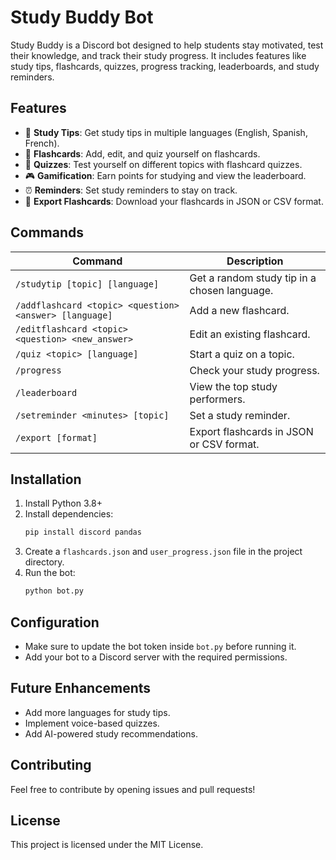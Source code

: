 # Study Buddy Bot

Study Buddy is a Discord bot designed to help students stay motivated, test their knowledge, and track their study progress. It includes features like study tips, flashcards, quizzes, progress tracking, leaderboards, and study reminders.

## Features
- 📖 **Study Tips**: Get study tips in multiple languages (English, Spanish, French).
- 🎴 **Flashcards**: Add, edit, and quiz yourself on flashcards.
- 🎯 **Quizzes**: Test yourself on different topics with flashcard quizzes.
- 🎮 **Gamification**: Earn points for studying and view the leaderboard.
- ⏰ **Reminders**: Set study reminders to stay on track.
- 📂 **Export Flashcards**: Download your flashcards in JSON or CSV format.

## Commands
| Command | Description |
|---------|-------------|
| `/studytip [topic] [language]` | Get a random study tip in a chosen language. |
| `/addflashcard <topic> <question> <answer> [language]` | Add a new flashcard. |
| `/editflashcard <topic> <question> <new_answer>` | Edit an existing flashcard. |
| `/quiz <topic> [language]` | Start a quiz on a topic. |
| `/progress` | Check your study progress. |
| `/leaderboard` | View the top study performers. |
| `/setreminder <minutes> [topic]` | Set a study reminder. |
| `/export [format]` | Export flashcards in JSON or CSV format. |

## Installation
1. Install Python 3.8+
2. Install dependencies:
   ```sh
   pip install discord pandas
   ```
3. Create a `flashcards.json` and `user_progress.json` file in the project directory.
4. Run the bot:
   ```sh
   python bot.py
   ```

## Configuration
- Make sure to update the bot token inside `bot.py` before running it.
- Add your bot to a Discord server with the required permissions.

## Future Enhancements
- Add more languages for study tips.
- Implement voice-based quizzes.
- Add AI-powered study recommendations.

## Contributing
Feel free to contribute by opening issues and pull requests!

## License
This project is licensed under the MIT License.

